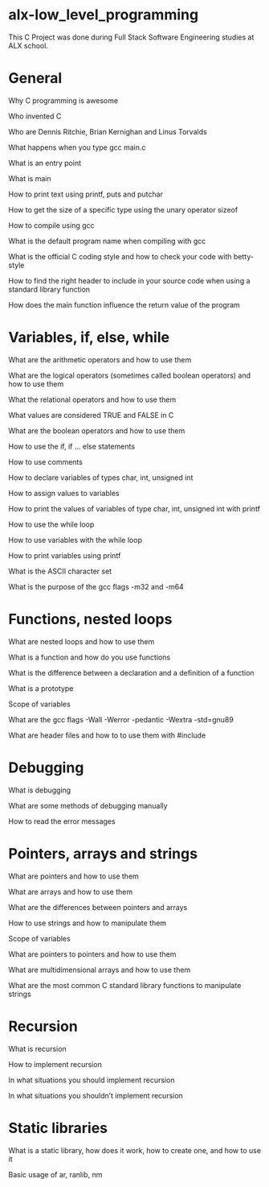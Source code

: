 # alx-low_level_programming

This C Project was done during Full Stack Software Engineering studies at ALX school.

# General

Why C programming is awesome

Who invented C

Who are Dennis Ritchie, Brian Kernighan and Linus Torvalds

What happens when you type gcc main.c

What is an entry point

What is main

How to print text using printf, puts and putchar

How to get the size of a specific type using the unary operator sizeof

How to compile using gcc

What is the default program name when compiling with gcc

What is the official C coding style and how to check your code with betty-style

How to find the right header to include in your source code when using a standard library function

How does the main function influence the return value of the program

# Variables, if, else, while

What are the arithmetic operators and how to use them

What are the logical operators (sometimes called boolean operators) and how to use them

What the relational operators and how to use them

What values are considered TRUE and FALSE in C

What are the boolean operators and how to use them

How to use the if, if ... else statements

How to use comments

How to declare variables of types char, int, unsigned int

How to assign values to variables

How to print the values of variables of type char, int, unsigned int with printf

How to use the while loop

How to use variables with the while loop

How to print variables using printf

What is the ASCII character set

What is the purpose of the gcc flags -m32 and -m64

# Functions, nested loops

What are nested loops and how to use them

What is a function and how do you use functions

What is the difference between a declaration and a definition of a function

What is a prototype

Scope of variables

What are the gcc flags -Wall -Werror -pedantic -Wextra -std=gnu89

What are header files and how to to use them with #include

# Debugging

What is debugging

What are some methods of debugging manually

How to read the error messages

# Pointers, arrays and strings

What are pointers and how to use them

What are arrays and how to use them

What are the differences between pointers and arrays

How to use strings and how to manipulate them

Scope of variables

What are pointers to pointers and how to use them

What are multidimensional arrays and how to use them

What are the most common C standard library functions to manipulate strings

# Recursion

What is recursion

How to implement recursion

In what situations you should implement recursion

In what situations you shouldn’t implement recursion

# Static libraries

What is a static library, how does it work, how to create one, and how to use it

Basic usage of ar, ranlib, nm
